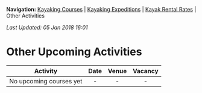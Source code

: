 **Navigation:** [Kayaking Courses](index) &#124; [Kayaking Expeditions](expedition) &#124; [Kayak Rental Rates](rental) &#124; Other Activities

_Last Updated: 05 Jan 2018 16:01_
# Other Upcoming Activities

Activity | Date | Venue | Vacancy
:---:|:---:|:---:|:---:
No upcoming courses yet|-|-|-


